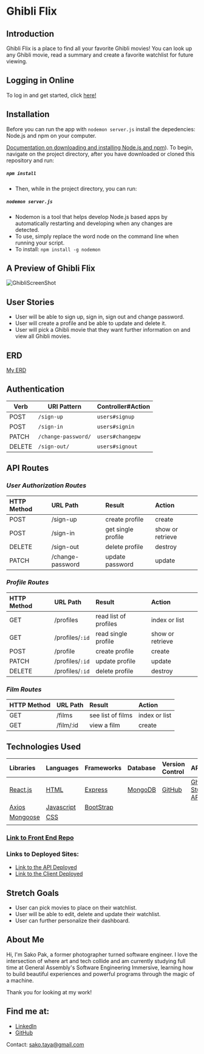# Ghibli Flix

## Introduction

Ghibli Flix is a place to find all your favorite Ghibli movies! You can look up any Ghibli movie, read a summary and create a favorite watchlist for future viewing.


## Logging in Online
 To log in and get started, click <a href="https://afternoon-earth-27940.herokuapp.com" target="_blank">here!</a>

## Installation

Before you can run the app with `nodemon server.js` install the depedencies: Node.js and npm on your computer. 

[Documentation on downloading and installing Node.js and npm](https://docs.npmjs.com/downloading-and-installing-node-js-and-npm)).
To begin, navigate on the project directory, after you have downloaded or cloned this repository and run:

##### `npm install`

- Then, while in the project directory, you can run:

##### `nodemon server.js`

- Nodemon is a tool that helps develop Node.js based apps by automatically restarting and developing when any changes are detected. 
- To use, simply replace the word node on the command line when running your script.
- To install: ``` npm install -g nodemon ```

## A Preview of Ghibli Flix
![GhibliScreenShot](https://user-images.githubusercontent.com/82487617/170667840-f76bc06e-51ab-44b1-9441-02d1851ea4cc.png)

## User Stories    

- User will be able to sign up, sign in, sign out and change password.
- User will create a profile and be able to update and delete it.
- User will pick a Ghibli movie that they want further information on and view all Ghibli movies.
  

## ERD
[My ERD](https://imgur.com/a/1URM9df)

## Authentication

| Verb   | URI Pattern            | Controller#Action |
|--------|------------------------|-------------------|
| POST   | `/sign-up`             | `users#signup`    |
| POST   | `/sign-in`             | `users#signin`    |
| PATCH  | `/change-password/` | `users#changepw`  |
| DELETE | `/sign-out/`        | `users#signout`   |

## API Routes

### _User Authorization Routes_

| HTTP Method   | URL Path        | Result               | Action           |
|:--------------|:----------------|:---------------------|:-----------------|
| POST          | /sign-up        | create profile       | create           |
| POST          | /sign-in        | get single profile   | show or retrieve |
| DELETE        | /sign-out       | delete profile       | destroy          |
| PATCH         | /change-password| update password      | update           |


### _Profile Routes_

| HTTP Method   | URL Path        | Result               | Action           |
|:--------------|:----------------|:---------------------|:-----------------|
| GET           | /profiles       | read list of profiles| index or list    |
| GET           | /profiles/`:id` | read single profile  | show or retrieve |
| POST          | /profile        | create profile       | create           |
| PATCH         | /profiles/`:id` | update profile       | update           |
| DELETE        | /profiles/`:id` | delete profile       | destroy          |

### _Film Routes_

| HTTP Method   | URL Path        | Result               | Action           |
|:--------------|:----------------|:---------------------|:-----------------|
| GET           | /films           | see list of films   | index or list    |
| GET           | /film/:id        | view a film         | create           |



## Technologies Used

|    Libraries      | Languages        | Frameworks              | Database          | Version Control      | API           |
|:-----------------------------------------|:----------------|:---------------------|:-----------------|:--------------------|:-----------------|
| [React.js](https://reactjs.org/)       |    [HTML](https://developer.mozilla.org/en-US/docs/Web/HTML)        |  [Express](https://expressjs.com/) | [MongoDB](https://www.mongodb.com/)   | [GitHub](https://github.com/) | [Ghibli Studio API](https://ghibliapi.herokuapp.com/)     |
|   [Axios](https://www.npmjs.com/package/axios)        | [Javascript](https://www.javascript.com/)          | [BootStrap](https://getbootstrap.com/)       |           |
|   [Mongoose](https://mongoosejs.com/)         | [CSS](https://developer.mozilla.org/en-US/docs/Web/CSS)          |        |          |
|         |           |        |         |

### [Link to Front End Repo](https://github.com/SakoPak/Ghibli-Flix)
### Links to Deployed Sites:
- [Link to the API Deployed](https://afternoon-earth-27940.herokuapp.com/)
- [Link to the Client Deployed](https://sakopak.github.io/Ghibli-Flix/)


## Stretch Goals
- User can pick movies to place on their watchlist.
- User will be able to edit, delete and update their watchlist.
- User can further personalize their dashboard.

## About Me

Hi, I'm Sako Pak, a former photographer turned software engineer.
I love the intersection of where art and tech collide and am currently studying full time at General Assembly's Software Engineering Immersive, learning how to build beautiful experiences and powerful programs through the magic of a machine.

Thank you for looking at my work!  


## Find me at:
- <a href="https://www.linkedin.com/in/sako-pak/" target="_blank">LinkedIn</a>
- <a href="https://github.com/SakoPak" target="_blank">GitHub</a>

Contact: sako.taya@gmail.com
